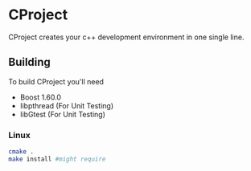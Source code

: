 # CProject
CProject creates your c++ development environment in one single line.

## Building
To build CProject you'll need
- Boost 1.60.0
- libpthread (For Unit Testing)
- libGtest (For Unit Testing)

### Linux
```` sh
cmake .
make install #might require 
````
